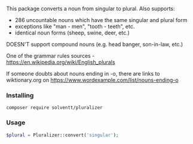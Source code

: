 This package converts a noun from singular to plural. Also supports:

- 286 uncountable nouns which have the same singular and plural form
- exceptions like "man - men", "tooth - teeth", etc.
- identical noun forms (sheep, swine, deer, etc.)

DOESN'T support compound nouns (e.g. head banger, son-in-law, etc.)

One of the grammar rules sources - https://en.wikipedia.org/wiki/English_plurals

If someone doubts about nouns ending in -o, there are links to wiktionary.org on https://www.wordexample.com/list/nouns-ending-o

### Installing
```
composer require solventt/pluralizer
```
### Usage
```php
$plural = Pluralizer::convert('singular');
```
